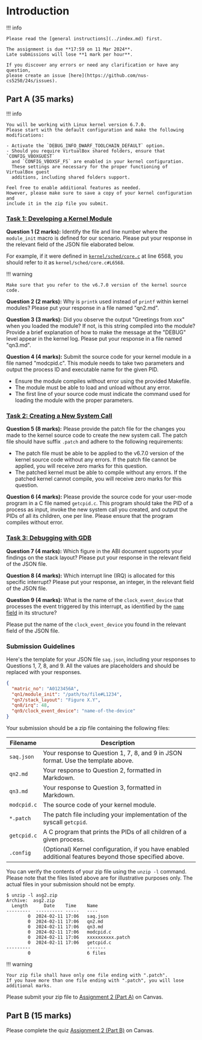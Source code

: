 # Introduction

!!! info

    Please read the [general instructions](../index.md) first.

    The assignment is due **17:59 on 11 Mar 2024**.
    Late submissions will lose **1 mark per hour**.

    If you discover any errors or need any clarification or have any question,
    please create an issue [here](https://github.com/nus-cs5250/24s/issues).

## Part A (35 marks)

!!! info

    You will be working with Linux kernel version 6.7.0.
    Please start with the default configuration and make the following
    modifications:

    - Activate the `DEBUG_INFO_DWARF_TOOLCHAIN_DEFAULT` option.
    - Should you require VirtualBox shared folders, ensure that `CONFIG_VBOXGUEST`
      and `CONFIG_VBOXSF_FS` are enabled in your kernel configuration.
      These settings are necessary for the proper functioning of VirtualBox guest
      additions, including shared folders support.

    Feel free to enable additional features as needed.
    However, please make sure to save a copy of your kernel configuration and
    include it in the zip file you submit.

### [Task 1: Developing a Kernel Module](task-module.md)

<!-- 11 marks -->

**Question 1 (2 marks):**
Identify the file and line number where the `module_init` macro is defined for
our scenario.
Please put your response in the relevant field of the JSON file elaborated
below.

For example, if it were defined in
[`kernel/sched/core.c`](https://elixir.bootlin.com/linux/v6.7/source/kernel/sched/core.c#L6568)
at line 6568, you should refer to it as `kernel/sched/core.c#L6568`.

!!! warning

    Make sure that you refer to the v6.7.0 version of the kernel source code.

**Question 2 (2 marks):**
Why is `printk` used instead of `printf` within kernel modules?
Please put your response in a file named "qn2.md".

**Question 3 (3 marks):**
Did you observe the output "Greetings from xxx" when you loaded the module?
If not, is this string compiled into the module?
Provide a brief explanation of how to make the message at the "DEBUG" level
appear in the kernel log.
Please put your response in a file named "qn3.md".

**Question 4 (4 marks):**
Submit the source code for your kernel module in a file named "modcpid.c".
This module needs to take two parameters and output the process ID and
executable name for the given PID.

- Ensure the module compiles without error using the provided Makefile.
- The module must be able to load and unload without any error.
- The first line of your source code must indicate the command used for loading
  the module with the proper parameters.

### [Task 2: Creating a New System Call](task-syscall.md)

[//]: # (12 marks)

<!-- 12 marks -->

**Question 5 (8 marks):**
Please provide the patch file for the changes you made to the kernel source code
to create the new system call. The patch file should have suffix `.patch` and
adhere to the following requirements:

- The patch file must be able to be applied to the v6.7.0 version of the kernel
  source code without any errors. If the patch file cannot be applied, you will
  receive zero marks for this question.
- The patched kernel must be able to compile without any errors. If the patched
  kernel cannot compile, you will receive zero marks for this question.

**Question 6 (4 marks):**
Please provide the source code for your user-mode program in a C file named
`getcpid.c`.
This program should take the PID of a process as input, invoke the new system
call you created, and output the PIDs of all its children, one per line.
Please ensure that the program compiles without error.

### [Task 3: Debugging with GDB](task-gdb.md)

<!-- 12 marks -->

**Question 7 (4 marks):**
Which figure in the ABI document supports your findings on the stack layout?
Please put your response in the relevant field of the JSON file.

**Question 8 (4 marks):**
Which interrupt line (IRQ) is allocated for this specific interrupt?
Please put your response, an integer, in the relevant field of the JSON file.

**Question 9 (4 marks):**
What is the name of the `clock_event_device` that processes the event
triggered by this interrupt, as identified by the
[`name` field](https://elixir.bootlin.com/linux/v6.7/source/include/linux/clockchips.h#L125)
in its structure?

Please put the name of the `clock_event_device` you found in the relevant field
of the JSON file.

### Submission Guidelines

Here's the template for your JSON file `saq.json`, including your responses to
Questions 1, 7, 8, and 9.
All the values are placeholders and should be replaced with your responses.

```json
{
  "matric_no": "A0123456A",
  "qn1/module_init": "/path/to/file#L1234",
  "qn7/stack_layout": "Figure X.Y",
  "qn8/irq": 48,
  "qn9/clock_event_device": "name-of-the-device"
}
```

Your submission should be a zip file containing the following files:

| Filename    | Description                                                                                            |
| ----------- | ------------------------------------------------------------------------------------------------------ |
| `saq.json`  | Your response to Question 1, 7, 8, and 9 in JSON format. Use the template above.                       |
| `qn2.md`    | Your response to Question 2, formatted in Markdown.                                                    |
| `qn3.md`    | Your response to Question 3, formatted in Markdown.                                                    |
| `modcpid.c` | The source code of your kernel module.                                                                 |
| `*.patch`   | The patch file including your implementation of the syscall `getcpid`.                                 |
| `getcpid.c` | A C program that prints the PIDs of all children of a given process.                                   |
| `.config`   | (Optional) Kernel configuration, if you have enabled additional features beyond those specified above. |

You can verify the contents of your zip file using the `unzip -l` command.
Please note that the files listed above are for illustrative purposes only.
The actual files in your submission should not be empty.

```console
$ unzip -l asg2.zip
Archive:  asg2.zip
  Length      Date    Time    Name
---------  ---------- -----   ----
        0  2024-02-11 17:06   saq.json
        0  2024-02-11 17:06   qn2.md
        0  2024-02-11 17:06   qn3.md
        0  2024-02-11 17:06   modcpid.c
        0  2024-02-11 17:06   xxxxxxxxxx.patch
        0  2024-02-11 17:06   getcpid.c
---------                     -------
        0                     6 files
```

!!! warning

    Your zip file shall have only one file ending with ".patch".
    If you have more than one file ending with ".patch", you will lose additional marks.

Please submit your zip file to
[Assignment 2 (Part A)](https://canvas.nus.edu.sg/courses/53045/assignments/105001)
on Canvas.

## Part B (15 marks)

Please complete the quiz
[Assignment 2 (Part B)](https://canvas.nus.edu.sg/courses/53045/quizzes/35637)
on Canvas.
